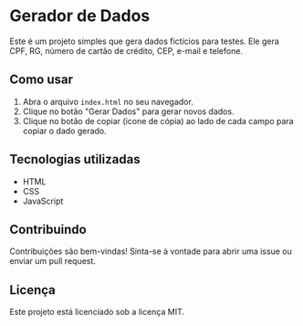 # Gerador de Dados

Este é um projeto simples que gera dados fictícios para testes. Ele gera CPF, RG, número de cartão de crédito, CEP, e-mail e telefone.

## Como usar

1. Abra o arquivo `index.html` no seu navegador.
2. Clique no botão "Gerar Dados" para gerar novos dados.
3. Clique no botão de copiar (ícone de cópia) ao lado de cada campo para copiar o dado gerado.

## Tecnologias utilizadas

- HTML
- CSS
- JavaScript

## Contribuindo

Contribuições são bem-vindas! Sinta-se à vontade para abrir uma issue ou enviar um pull request.

## Licença

Este projeto está licenciado sob a licença MIT.
